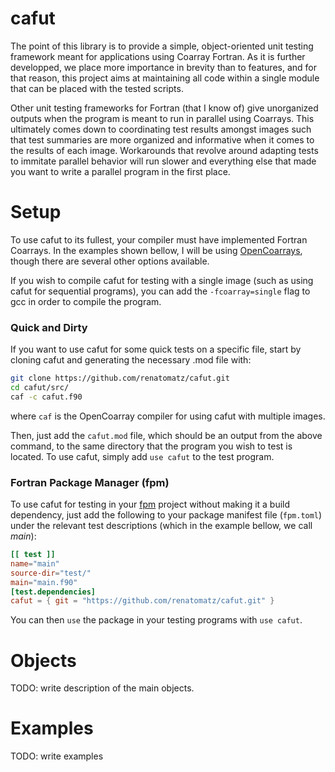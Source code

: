 # cafut

The point of this library is to provide a simple, object-oriented unit testing framework meant for applications using Coarray Fortran. As it is further developped, we place more importance in brevity than to features, and for that reason, this project aims at maintaining all code within a single module that can be placed with the tested scripts.

Other unit testing frameworks for Fortran (that I know of) give unorganized outputs when the program is meant to run in parallel using Coarrays. This ultimately comes down to coordinating test results amongst images such that test summaries are more organized and informative when it comes to the results of each image. Workarounds that revolve around adapting tests to immitate parallel behavior will run slower and everything else that made you want to write a parallel program in the first place.

# Setup

To use cafut to its fullest, your compiler must have implemented Fortran Coarrays. In the examples shown bellow, I will be using [OpenCoarrays](https://github.com/sourceryinstitute/OpenCoarrays), though there are several other options available. 

If you wish to compile cafut for testing with a single image (such as using cafut for sequential programs), you can add the `-fcoarray=single` flag to gcc in order to compile the program.

### Quick and Dirty

If you want to use cafut for some quick tests on a specific file, start by cloning cafut and generating the necessary .mod file with:

```sh
git clone https://github.com/renatomatz/cafut.git
cd cafut/src/
caf -c cafut.f90
```

where `caf` is the OpenCoarray compiler for using cafut with multiple images.

Then, just add the `cafut.mod` file, which should be an output from the above command, to the same directory that the program you wish to test is located. To use cafut, simply add `use cafut` to the test program.

### Fortran Package Manager (fpm)

To use cafut for testing in your [fpm](https://github.com/fortran-lang/fpm) project without making it a build dependency, just add the following to your package manifest file (`fpm.toml`) under the relevant test descriptions (which in the example bellow, we call _main_):

```toml
[[ test ]]
name="main"
source-dir="test/"
main="main.f90"
[test.dependencies]
cafut = { git = "https://github.com/renatomatz/cafut.git" }
```

You can then `use` the package in your testing programs with `use cafut`.

# Objects

TODO: write description of the main objects.

# Examples

TODO: write examples
